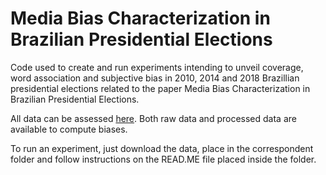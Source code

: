 # Media Bias Characterization in Brazilian Presidential Elections

Code used to create and run experiments intending to unveil coverage, word association and subjective bias in 2010, 2014 and 2018 Brazillian presidential elections related to the paper Media Bias Characterization in Brazilian Presidential Elections.

All data can be assessed [here]. Both raw data and processed data are available to compute biases.

To run an experiment, just download the data, place in the correspondent folder and follow instructions on the READ.ME file placed inside the folder.

[here]: <https://drive.google.com/open?id=1ktUNI7m4v7Ngo_1KZa960QkOqAhviDcg>
